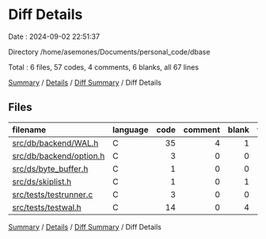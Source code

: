 # Diff Details

Date : 2024-09-02 22:51:37

Directory /home/asemones/Documents/personal_code/dbase

Total : 6 files,  57 codes, 4 comments, 6 blanks, all 67 lines

[Summary](results.md) / [Details](details.md) / [Diff Summary](diff.md) / Diff Details

## Files
| filename | language | code | comment | blank | total |
| :--- | :--- | ---: | ---: | ---: | ---: |
| [src/db/backend/WAL.h](/src/db/backend/WAL.h) | C | 35 | 4 | 1 | 40 |
| [src/db/backend/option.h](/src/db/backend/option.h) | C | 3 | 0 | 0 | 3 |
| [src/ds/byte_buffer.h](/src/ds/byte_buffer.h) | C | 1 | 0 | 0 | 1 |
| [src/ds/skiplist.h](/src/ds/skiplist.h) | C | 1 | 0 | 1 | 2 |
| [src/tests/testrunner.c](/src/tests/testrunner.c) | C | 3 | 0 | 0 | 3 |
| [src/tests/testwal.h](/src/tests/testwal.h) | C | 14 | 0 | 4 | 18 |

[Summary](results.md) / [Details](details.md) / [Diff Summary](diff.md) / Diff Details